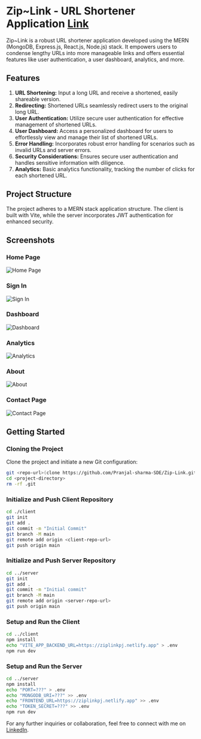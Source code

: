 # Zip~Link - URL Shortener Application [Link](https://ziplinkpj.netlify.app/)

Zip~Link is a robust URL shortener application developed using the MERN (MongoDB, Express.js, React.js, Node.js) stack. It empowers users to condense lengthy URLs into more manageable links and offers essential features like user authentication, a user dashboard, analytics, and more.

## Features

1. **URL Shortening:** Input a long URL and receive a shortened, easily shareable version.
2. **Redirecting:** Shortened URLs seamlessly redirect users to the original long URL.
3. **User Authentication:** Utilize secure user authentication for effective management of shortened URLs.
4. **User Dashboard:** Access a personalized dashboard for users to effortlessly view and manage their list of shortened URLs.
5. **Error Handling:** Incorporates robust error handling for scenarios such as invalid URLs and server errors.
6. **Security Considerations:** Ensures secure user authentication and handles sensitive information with diligence.
7. **Analytics:** Basic analytics functionality, tracking the number of clicks for each shortened URL.

## Project Structure

The project adheres to a MERN stack application structure. The client is built with Vite, while the server incorporates JWT authentication for enhanced security.

## Screenshots

### Home Page
![Home Page](https://res.cloudinary.com/dqhyudo4x/image/upload/v1707382683/5_c6zn0y.jpg)

### Sign In
![Sign In](https://res.cloudinary.com/dqhyudo4x/image/upload/v1707382683/1_muo9oq.jpg)

### Dashboard
![Dashboard](https://res.cloudinary.com/dqhyudo4x/image/upload/v1707382683/2_d8gi0u.jpg)

### Analytics
![Analytics](https://res.cloudinary.com/dqhyudo4x/image/upload/v1707382683/6_ukpd5r.jpg)

### About
![About](https://res.cloudinary.com/dqhyudo4x/image/upload/v1707382683/3_brpbs3.jpg)

### Contact Page
![Contact Page](https://res.cloudinary.com/dqhyudo4x/image/upload/v1707382683/4_cv0f81.jpg)

## Getting Started

### Cloning the Project

Clone the project and initiate a new Git configuration:

```bash
git <repo-url>(clone https://github.com/Pranjal-sharma-SDE/Zip-Link.git)
cd <project-directory>
rm -rf .git
```

### Initialize and Push Client Repository

```bash
cd ./client
git init
git add .
git commit -m "Initial Commit"
git branch -M main
git remote add origin <client-repo-url>
git push origin main
```

### Initialize and Push Server Repository

```bash
cd ../server
git init
git add .
git commit -m "Initial commit"
git branch -M main
git remote add origin <server-repo-url>
git push origin main
```

### Setup and Run the Client

```bash
cd ../client
npm install
echo "VITE_APP_BACKEND_URL=https://ziplinkpj.netlify.app" > .env
npm run dev
```

### Setup and Run the Server

```bash
cd ../server
npm install
echo "PORT=???" > .env
echo "MONGODB_URI=???" >> .env
echo "FRONTEND_URL=https://ziplinkpj.netlify.app" >> .env
echo "TOKEN_SECRET=???" >> .env
npm run dev
```

For any further inquiries or collaboration, feel free to connect with me on [LinkedIn](https://www.linkedin.com/in/pranjal-sharma-93b4a01a4/).
```

